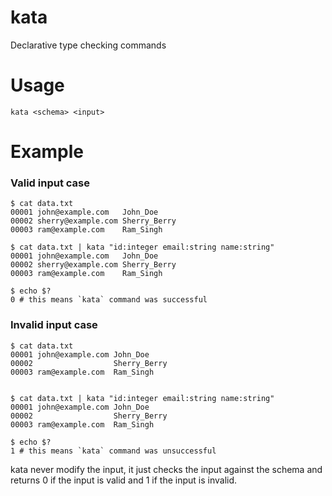 # kata
Declarative type checking commands

# Usage

```shell
kata <schema> <input>
```

# Example

### Valid input case

```terminal
$ cat data.txt
00001 john@example.com   John_Doe
00002 sherry@example.com Sherry_Berry
00003 ram@example.com    Ram_Singh

$ cat data.txt | kata "id:integer email:string name:string"
00001 john@example.com   John_Doe
00002 sherry@example.com Sherry_Berry
00003 ram@example.com    Ram_Singh

$ echo $?
0 # this means `kata` command was successful
```


### Invalid input case

```terminal
$ cat data.txt
00001 john@example.com John_Doe
00002                  Sherry_Berry
00003 ram@example.com  Ram_Singh


$ cat data.txt | kata "id:integer email:string name:string"
00001 john@example.com John_Doe
00002                  Sherry_Berry
00003 ram@example.com  Ram_Singh

$ echo $?
1 # this means `kata` command was unsuccessful
```

kata never modify the input, it just checks the input against the schema and returns 0 if the input is valid and 1 if the input is invalid.
